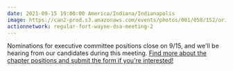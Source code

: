 ```yaml
---
date: 2021-09-15 19:00:00 America/Indiana/Indianapolis
image: https://can2-prod.s3.amazonaws.com/events/photos/001/058/152/original/image.png
actionnetwork: regular-fort-wayne-dsa-meeting-2
---
```


Nominations for executive committee positions close on 9/15, and we'll be hearing from our candidates during this meeting. [Find more about the chapter positions and submit the form if you're interested!](https://fortwaynedsa.org/elections)
